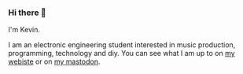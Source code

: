 ### Hi there 👋

I'm Kevin.

I am an electronic engineering student interested in music production, programming, technology and diy.
You can see what I am up to on [my webiste](https://kevinnel.com) or on [my mastodon](https://merveilles.town/@kevin).
